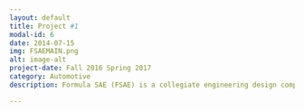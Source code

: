 ```yaml
---
layout: default
title: Project #1
modal-id: 6
date: 2014-07-15
img: FSAEMAIN.png
alt: image-alt
project-date: Fall 2016 Spring 2017
category: Automotive
description: Formula SAE (FSAE) is a collegiate engineering design competition where 120 teams with 2,470 students from around the world design, manufacture and compete with a single-seat race car. My position was to create the hub and upright parts for the suspension system using advanced parametric modeling, computer simulations, and CNC manufacturing processes to help refine the hub and upright system.

---
```

